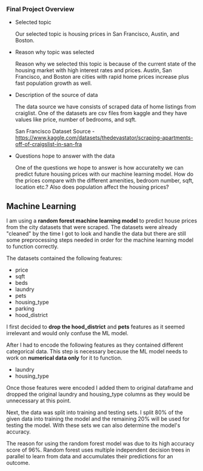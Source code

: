 ### Final Project Overview

+ Selected topic

	Our selected topic is housing prices in San Francisco, Austin, and Boston. 

+ Reason why topic was selected

	Reason why we selected this topic is because of the current state of the housing market with high interest rates and prices.
	Austin, San Francisco, and Boston are cities with rapid home prices increase plus fast population growth as well.

+ Description of the source of data

	The data source we have consists of scraped data of home listings from craiglist. One of the datasets are csv files from kaggle and they have values like 
	price, number of bedrooms, and sqft.
	
	San Francisco Dataset Source -https://www.kaggle.com/datasets/thedevastator/scraping-apartments-off-of-craigslist-in-san-fra

+ Questions hope to answer with the data

	One of the questions we hope to answer is how accuratelty we can predict future housing prices with our machine learning model.
	How do the prices compare with the different amenities, bedroom number, sqft, location etc.? Also does population affect the housing prices?
	







## Machine Learning

I am using a **random forest machine learning model** to predict house prices from the city datasets that were scraped.
The datasets were already "cleaned" by the time I got to look and handle the data but there are still some preprocessing steps needed in order for the machine learning model to function correctly. 

The datasets contained the following features: 
- price
- sqft
- beds
- laundry
- pets
- housing_type
- parking 
- hood_district

I first decided to **drop the hood_district** and **pets** features as it seemed irrelevant and would only confuse the ML model.

After I had to encode the following features as they contained different categorical data. This step is necessary because the ML model needs to work on **numerical data only** for it to function.
- laundry
- housing_type

Once those features were encoded I added them to original dataframe and dropped the original laundry and housing_type columns as they would be unnecessary at this point.

Next, the data was split into training and testing sets. I split 80% of the given data into training the model and the remaining 20% will be used for testing the model. With these sets we can also determine the model's accuracy.

The reason for using the random forest model was due to its high accuracy score of 96%. Random forest uses multiple independent decision trees in parallel to learn from data and accumulates their predictions for an outcome.
